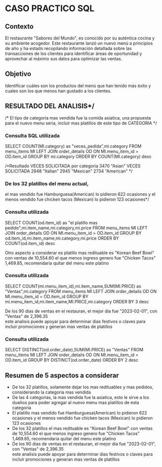 # CASO PRACTICO SQL
## Contexto
El restaurante "Sabores del Mundo", es conocido por su auténtica cocina y su ambiente
acogedor.
Este restaurante lanzó un nuevo menú a principios de año y ha estado recopilando
información detallada sobre las transacciones de los clientes para identificar áreas de
oportunidad y aprovechar al máximo sus datos para optimizar las ventas.
## Objetivo
Identificar cuáles son los productos del menú que han tenido más éxito y cuales son los que
menos han gustado a los clientes.

## RESULTADO DEL ANALISIS*/
/* El tipo de categoria mas vendida fue la comida asiatica, 
una propuesta para el nuevo menu seria, incluir mas platillos de este tipo de CATEGORIA */
### Consulta SQL utilizada
SELECT COUNT(MI.category) as "veces_pedida",mi.category
FROM menu_items MI
LEFT JOIN order_details OD ON MI.menu_item_id = OD.item_id
GROUP BY mi.category
ORDER BY COUNT(MI.category) desc

/*Resultado VECES SOLICITADA por categoria
3470	"Asian"  VECES SOLICITADA
2948	"Italian"
2945	"Mexican"
2734	"American" */

### De los 32 platillos del menu actual,
el mas vendido fue Hamburguesa(American) lo pidieron 622 ocasiones
y el menos vendido fue chicken tacos (Mexican) lo pidieron 123 ocasiones*/

### Consulta utilizada
SELECT COUNT(od.item_id) as "el platillo mas pedido",mi.item_name,mi.category,mi.price
FROM menu_items MI
LEFT JOIN order_details OD ON MI.menu_item_id = OD.item_id
GROUP BY od.item_id,mi.item_name,mi.category,mi.price
ORDER BY COUNT(od.item_id) desc

Otro aspecto a considerar es platillo mas redituable es "Korean Beef Bowl" con ventas de 10,554.60
el que menos ingreso genero fue "Chicken Tacos" 1,469.85, recomendaria quitar del menu este platino

### Consulta utilizada
SELECT COUNT(mi.menu_item_id),mi.item_name,SUM(MI.PRICE) as "Ventas",mi.category
FROM menu_items MI
LEFT JOIN order_details OD ON MI.menu_item_id = OD.item_id
GROUP BY mi.menu_item_id,mi.item_name,MI.PRICE,mi.category
ORDER BY 3 desc

 De los 90 dias de ventas en el restauran, el mejor dia fue "2023-02-01", con "Ventas" de 2,396.35  
  este analisis puede apoyar para determinar dias festivos o claves para incluir promociones y generan mas ventas de platillos
  ### Consulta utilizada
SELECT DISTINCT(od.order_date),SUM(MI.PRICE) as "Ventas"
FROM menu_items MI
LEFT JOIN order_details OD ON MI.menu_item_id = OD.item_id
GROUP BY DISTINCT(od.order_date)
ORDER BY 2 desc
  

## Resumen de 5 aspectos a considerar
- De los 32 platillos, solamente dejar los mas redituables y mas pedidos, considerando la categoria mas vendida
- De las 4 categorias, la mas vendida fue la asiatica, esto le sirve a los duaños para poder agregar al nuevo menu mas platillos de esta categoria
- El platillo mas vendido fue Hamburguesa(American) lo pidieron 622 ocasiones
  y el menos vendido fue chicken tacos (Mexican) lo pidieron 123 ocasiones
- De los 32 platillos el mas redituable es "Korean Beef Bowl" con ventas de 10,554.60
  el que menos ingreso genero fue "Chicken Tacos" 1,469.85, recomendaria quitar del menu este platino
- De los 90 dias de ventas en el restauran, el mejor dia fue "2023-02-01", con "Ventas" de 2,396.35  
  este analisis puede apoyar para determinar dias festivos o claves para incluir promociones y generan mas ventas de platillos
  


